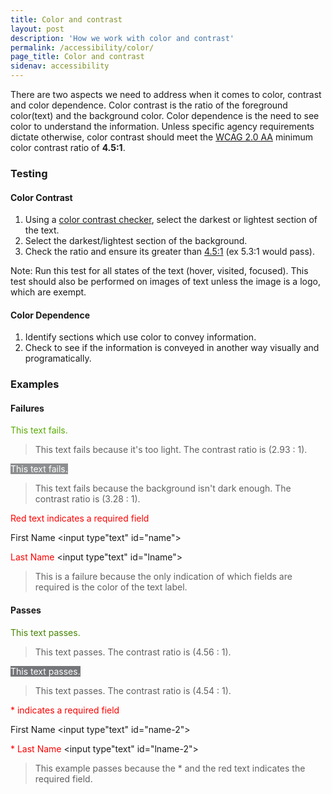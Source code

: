 ```yaml
---
title: Color and contrast
layout: post
description: 'How we work with color and contrast'
permalink: /accessibility/color/
page_title: Color and contrast
sidenav: accessibility
---
```

There are two aspects we need to address when it comes to color, contrast and color dependence. Color contrast is the ratio of the foreground color(text) and the background color. Color dependence is the need to see color to understand the information. Unless specific agency requirements dictate otherwise, color contrast should meet the [WCAG 2.0 AA] minimum color contrast ratio of **4.5:1**.

### Testing

#### Color Contrast

1. Using a [color contrast checker](http://www.paciellogroup.com/resources/contrastanalyser/), select the darkest or lightest section of the text.
2. Select the darkest/lightest section of the background.
3. Check the ratio and ensure its greater than [4.5:1][WCAG 2.0 AA] (ex 5.3:1 would pass).

Note: Run this test for all states of the text (hover, visited, focused). This test should also be performed on images of text unless the image is a logo, which are exempt.

#### Color Dependence

1. Identify sections which use color to convey information.
2. Check to see if the information is conveyed in another way visually and programatically.

### Examples

#### Failures

<span style = "color:#58AA02">This text fails. </span>

> This text fails because it's too light. The contrast ratio is (2.93 : 1).

<span style = "color:#FFFFFF; background:#8D8E90">This text fails.</span>

> This text fails because the background isn't dark enough. The contrast ratio is (3.28 : 1).

<span style="color:red;">Red text indicates a required field</span>

<label for="name">First Name&nbsp;</label><input type"text" id="name">

<label for="lname" style="color:red">Last Name&nbsp;</label><input type"text" id="lname">

> This is a failure because the only indication of which fields are required is the color of the text label.

#### Passes

<span style = "color:#458503">This text passes. </span>

> This text passes. The contrast ratio is (4.56 : 1).

<span style = "color:#FFFFFF; background:#757679">This text passes.</span>

> This text passes. The contrast ratio is (4.54 : 1).

<span style="color:red;">* indicates a required field</span>

<label for="name-2">First Name&nbsp;</label><input type"text" id="name-2">

<label for="lname-2" style="color:red">* Last Name&nbsp;</label><input type"text" id="lname-2">

> This example passes because the * and the red text indicates the required field.

[WCAG 2.0 AA]: https://www.w3.org/WAI/WCAG20/quickref/#visual-audio-contrast-contrast
